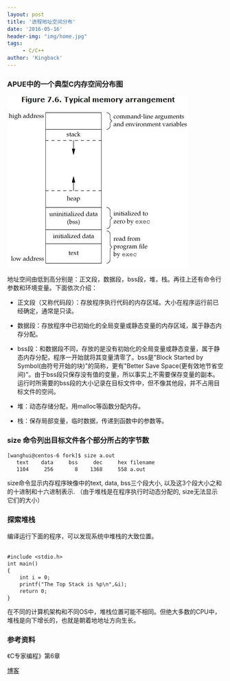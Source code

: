```yaml
---
layout: post
title: '进程地址空间分布'
date: '2016-05-16'
header-img: "img/home.jpg"
tags:
     - C/C++
author: 'Kingback'
---
```


### APUE中的一个典型C内存空间分布图
![img](/img/2016/05/process-address-space.jpg)

地址空间由低到高分别是：正文段，数据段，bss段，堆，栈。再往上还有命令行参数和环境变量。下面依次介绍：

* 正文段（又称代码段）：存放程序执行代码的内存区域。大小在程序运行前已经确定，通常是只读。

* 数据段：存放程序中已初始化的全局变量或静态变量的内存区域，属于静态内存分配。

* bss段：和数据段不同，存放的是没有初始化的全局变量或静态变量，属于静态内存分配，程序一开始就将其变量清零了。bss是"Block Started by Symbol(由符号开始的块)"的简称，更有"Better Save Space(更有效地节省空间)"。由于bss段只保存没有值的变量，所以事实上不需要保存变量的副本。运行时所需要的bss段的大小记录在目标文件中，但不像其他段，并不占用目标文件的空间。

* 堆：动态存储分配，用malloc等函数分配内存。

* 栈：保存局部变量，临时数据，传递到函数中的参数等。

### size 命令列出目标文件各个部分所占的字节数


```
[wanghui@centos-6 fork]$ size a.out
   text    data     bss     dec     hex filename
   1104     256       8    1368     558 a.out

```

size命令显示内存程序映像中的text, data, bss三个段大小, 以及这3个段大小之和的十进制和十六进制表示. （由于堆栈是在程序执行时动态分配的, size无法显示它们的大小）

### 探索堆栈

编译运行下面的程序，可以发现系统中堆栈的大致位置。

```

#include <stdio.h>
int main()  
{  
    int i = 0;  
    printf("The Top Stack is %p\n",&i);  
    return 0;  
}  

```

在不同的计算机架构和不同OS中，堆栈位置可能不相同。但绝大多数的CPU中，堆栈是向下增长的，也就是朝着地地址方向生长。

### 参考资料

《C专家编程》第6章

[博客](http://blog.chinaunix.net/uid-9012903-id-2011435.html)
